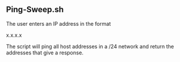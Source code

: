 ## Ping-Sweep.sh

The user enters an IP address in the format 

x.x.x.x

The script will ping all host addresses in a /24 network and return the addresses that give a response. 